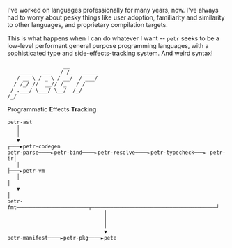 I've worked on languages professionally for many years, now. I've always had to worry about pesky things like user adoption, familiarity and similarity to other languages, and proprietary compilation targets.

This is what happens when I can do whatever I want -- `petr` seeks to be a low-level performant general purpose programming languages, with a sophisticated type and side-effects-tracking system. And weird syntax! 

```
                  __         
    ____   ___   / /_   _____
   / __ \ / _ \ / __/  / ___/
  / /_/ //  __// /_   / /    
 / .___/ \___/ \__/  /_/     
/_/                         

```
**P**rogrammatic **E**ffects **Tr**acking


```
petr-ast                                                                                 
   │                                                                                     
   │                                                                                     
   ▼                                                                    ┌───►petr-codegen
petr-parse────►petr-bind────►petr-resolve────►petr-typecheck───► petr-ir│                
   │                                                                    ├───►petr-vm     
   │                                                                    │                 
   ▼                                                                    │                 
petr-fmt───────────────────────┬────────────────────────────────────────┘                                                      
                               │                                                         
                               │                                                         
                               │                                                         
                               ▼                                                         
petr-manifest────►petr-pkg────►pete                                                      
```
